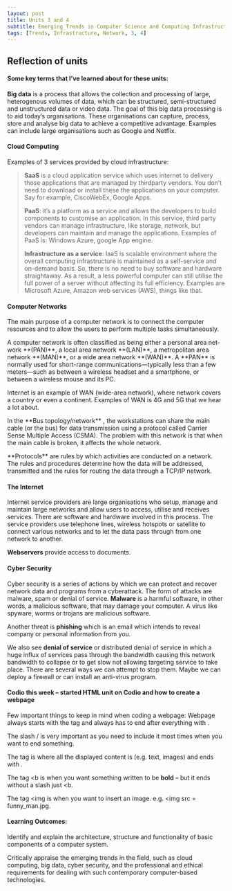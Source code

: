 ```yaml
---
layout: post
title: Units 3 and 4
subtitle: Emerging Trends in Computer Science and Computing Infrastructure and Network
tags: [Trends, Infrastructure, Network, 3, 4]
---
```


## Reflection of units

#### Some key terms that I’ve learned about for these units:
**Big data** is a process that allows the collection and processing of large, heterogenous volumes of data, which can be structured, semi-structured and unstructured data or video data. The goal of this big data processing is to aid today’s organisations. These organisations can capture, process, store and analyse big data to achieve a competitive advantage. Examples can include large organisations such as Google and Netflix.

#### Cloud Computing
Examples of 3 services provided by cloud infrastructure:
> **SaaS** is a cloud application service which uses internet to delivery those applications that are managed by thirdparty vendors. You don’t need to download or install these the applications on your computer. Say for example, CiscoWebEx, Google Apps.</p> 
> **PaaS**: it’s a platform as a service and allows the developers to build components to customise an application. In this service, third party vendors can manage infrastructure, like storage, network, but developers can maintain and manage the applications. Examples of PaaS is: Windows Azure, google App engine.</p>
> **Infrastructure as a service**: IaaS is scalable environment where the overall computing infrastructure is maintained as a self-service and on-demand basis. So, there is no need to buy software and hardware straightaway. As a result, a less powerful computer can still utilise the full power of a server without affecting its full efficiency. Examples are Microsoft Azure, Amazon web services (AWS), things like that.</p>

#### Computer Networks
The main purpose of a computer network is to connect the computer resources and to allow the users to perform multiple tasks simultaneously.</p>
<p> A computer network is often classified as being either a personal area net-work **(PAN)**, a local area network **(LAN)**, a metropolitan area network **(MAN)**, or a wide area network **(WAN)**.
A **PAN** is normally used for short-range communications—typically less than a few meters—such as between a wireless headset and a smartphone, or between a wireless mouse and its PC.</p>
Internet is an example of WAN (wide-area network), where network covers a country or even a continent. Examples of WAN is 4G and 5G that we hear a lot about.</p> 
In the **Bus topology/network** , the workstations can share the main cable (or the bus) for data transmission using a protocol called Carrier Sense Multiple Access (CSMA). The problem with this network is that when the main cable is broken, it affects the whole network.</p>
**Protocols** are rules by which activities are conducted on a network. The rules and procedures determine how the data will be addressed, transmitted and the rules for routing the data through a TCP/IP network.</p>

#### The Internet
Internet service providers are large organisations who setup, manage and maintain large networks and allow users to access, utilise and receives services. There are software and hardware involved in this process. The service providers use telephone lines, wireless hotspots or satellite to connect various networks and to let the data pass through from one network to another.</p>
**Webservers** provide access to documents.</p>

#### Cyber Security
Cyber security is a series of actions by which we can protect and recover network data and programs from a cyberattack. The form of attacks are malware, spam or denial of service.
**Malware** is a harmful software, in other words, a malicious software, that may damage your computer. A virus like spyware, worms or trojans are malicious software.</p>
Another threat is **phishing** which is an email which intends to reveal company or personal information from you.</p>
We also see **denial of service** or distributed denial of service in which a huge influx of services pass through the bandwidth causing this network bandwidth to collapse or to get slow not allowing targeting service to take place. There are several ways we can attempt to stop them. Maybe we can deploy a firewall or can install an anti-virus program.</p>


#### Codio this week – started HTML unit on Codio and how to create a webpage
Few important things to keep in mind when coding a webpage:
Webpage always starts with the tag <html> and always has to end after everything with </html>.</p>
The slash / is very important as you need to include it most times when you want to end something.</p>
The tag <body> is where all the displayed content is (e.g. text, images) and ends with </body>.</p>
The tag <b is when you want something written to be **bold** – but it ends without a slash just <b.</p>
The tag <img is when you want to insert an image.                     e.g. <img src = funny_man.jpg.</p>





#### Learning Outcomes:
Identify and explain the architecture, structure and functionality of basic components of a computer system.</p> 
Critically appraise the emerging trends in the field, such as cloud computing, big data, cyber security, and the professional and ethical requirements for dealing with such contemporary computer-based technologies.</p>
